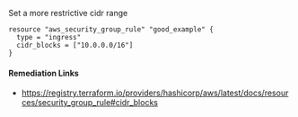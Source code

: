 
Set a more restrictive cidr range

```hcl
resource "aws_security_group_rule" "good_example" {
  type = "ingress"
  cidr_blocks = ["10.0.0.0/16"]
}
```

#### Remediation Links
 - https://registry.terraform.io/providers/hashicorp/aws/latest/docs/resources/security_group_rule#cidr_blocks
        